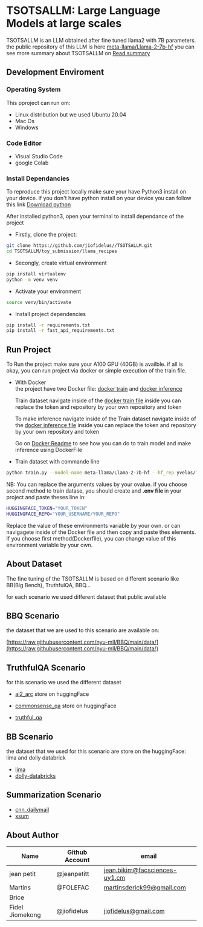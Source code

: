 # TSOTSALLM: Large Language Models at large scales

TSOTSALLM is an LLM obtained after fine tuned llama2 with 7B parameters. the public repository of this LLM is here [meta-llama/Llama-2-7b-hf](https://huggingface.co/meta-llama/Llama-2-7b)
you can see more summary about TSOTSALLM on [Read summary](./TSOTSALLM.md)

<!-- setup development enviroment -->
## Development Enviroment

### Operating System

This pproject can run om:

* Linux distribution but we used Ubuntu 20.04
* Mac Os
* Windows

### Code Editor

* Visual Studio Code
* google Colab

### Install Dependancies

To reproduce this project locally make sure your have Python3 install on your device.
if you don't have python install on your device you can follow this link [Download python](https://www.python.org/downloads/)

After installed python3, open your terminal to install dependance of the project

* Firstly, clone the project:
  
```bash
git clone https://github.com/jiofidelus//TSOTSALLM.git
cd TSOTSALLM/toy_submission/llama_recipes
```

* Secongly, create virtual environment

```bash
pip install virtualenv
python -m venv venv
```

* Activate your environment
  
```bash
source venv/bin/activate
```

* Install project dependencies
  
```bash
pip install -r requirements.txt
pip install -r fast_api_requirements.txt
```

## Run Project

To Run the project make sure your A100 GPU (40GB) is availble.
if all is okay, you can run project via docker or simple execution of the train file.

* With Docker <br/>
  the project have two Docker file: [docker train](/toy_submission/llama_recipes/Dockerfile) and [docker inference](/toy_submission/llama_recipes/Dockerfile.inference)

  Train dataset navigate inside of the [docker train file](/toy_submission/llama_recipes/Dockerfile)
  inside you can replace the token and repository by your own repository and token

  To make inference navigate inside of the Train dataset navigate inside of the [docker inference file](/toy_submission/llama_recipes/Dockerfile)
  inside you can replace the token and repository by your own repository and token

  Go on [Docker Readme](/toy_submission/llama_recipes/README.md) to see how you can do to train model and make inference using DockerFile


* Train dataset with commande line
  
```bash
python train.py --model-name meta-llama/Llama-2-7b-hf --hf_rep yvelos/Tsotsallm-evaluation --output_dir /temp/model/Tsotsallm
```

NB: You can replace the arguments values by your ovalue. if you choose second method to train datase, you should create and <strong>.env file </strong> in your project and paste theses line in:

```bash
HUGGINGFACE_TOKEN="YOUR_TOKEN"
HUGGINGFACE_REPO="YOUR_USERNAME/YOUR_REPO"
```

Replace the value of these environments variable by your own. or can navigagete inside of the Docker file and then copy and paste thes elements. 
If you choose first method(Dockerfile), you can change value of this environment variable by your own. 

## About Dataset

The fine tuning of the TSOTSALLM is based on  different scenario
like BB(Big Bench), TruthfulQA, BBQ...

for each scenario we used different dataset that public available

<strong> BBQ Scenario </strong>
-
  the dataset that we are used to this scenario are available on:

  [https://raw.githubusercontent.com/nyu-mll/BBQ/main/data/](https://raw.githubusercontent.com/nyu-mll/BBQ/main/data/)

TruthfulQA Scenario
-  
  for this scenario we used the different dataset
  - [ai2_arc](https://huggingface.co/datasets/ai2_arc) store on huggingFace
  
  - [commonsense_qa](https://huggingface.co/datasets/commonsense_qa) store on huggingFace
  
  - [truthful_qa](https://huggingface.co/datasets/truthful_qa)

BB Scenario
  - 
  the dataset that we used for this scenario are store on the huggingFace: lima and dolly databrick

  - [lima](https://huggingface.co/datasets/GAIR/lima)
  - [dolly-databricks](https://huggingface.co/datasets/databricks/databricks-dolly-15k)

Summarization Scenario
-

  - [cnn_dailymail](https://huggingface.co/datasets/cnn_dailymail)
  - [xsum](https://huggingface.co/datasets/EdinburghNLP/xsum)


<!-- About Author  -->

## About Author

| Name            | Github Account      |     email     |
| ---------       | ---------           |    -------
| jean petit      |  @jeanpetitt        |  jean.bikim@facsciences-uy1.cm
| Martins         |  @FOLEFAC           |  martinsderick99@gmail.com
| Brice
| Fidel Jiomekong |  @jiofidelus        | jiofidelus@gmail.com